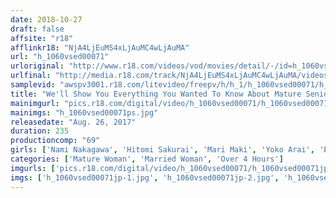 ```yaml
---
date: 2018-10-27
draft: false
affsite: "r18"
afflinkr18: "NjA4LjEuMS4xLjAuMC4wLjAuMA"
url: "h_1060vsed00071"
urloriginal: "http://www.r18.com/videos/vod/movies/detail/-/id=h_1060vsed00071"
urlfinal: "http://media.r18.com/track/NjA4LjEuMS4xLjAuMC4wLjAuMA/videos/vod/movies/detail/-/id=h_1060vsed00071"
samplevid: "awspv3001.r18.com/litevideo/freepv/h/h_1/h_1060vsed00071/h_1060vsed00071_dmb_w.mp4"
title: "We'll Show You Everything You Wanted To Know About Mature Seniors And Their Sex Lives But Were Afraid To Ask!"
mainimgurl: "pics.r18.com/digital/video/h_1060vsed00071/h_1060vsed00071ps.jpg"
mainimgs: "h_1060vsed00071ps.jpg"
releasedate: "Aug. 26, 2017"
duration: 235
productioncomp: "69"
girls: ['Nami Nakagawa', 'Hitomi Sakurai', 'Mari Maki', 'Yoko Arai', 'Emi Uji', 'Sayuri Tokugana', 'Kaede Hino', 'Kazuyo Otake', 'Kiyomi Mita']
categories: ['Mature Woman', 'Married Woman', 'Over 4 Hours']
imgurls: ['pics.r18.com/digital/video/h_1060vsed00071/h_1060vsed00071jp-1.jpg', 'pics.r18.com/digital/video/h_1060vsed00071/h_1060vsed00071jp-2.jpg', 'pics.r18.com/digital/video/h_1060vsed00071/h_1060vsed00071jp-3.jpg', 'pics.r18.com/digital/video/h_1060vsed00071/h_1060vsed00071jp-4.jpg', 'pics.r18.com/digital/video/h_1060vsed00071/h_1060vsed00071jp-5.jpg', 'pics.r18.com/digital/video/h_1060vsed00071/h_1060vsed00071jp-6.jpg', 'pics.r18.com/digital/video/h_1060vsed00071/h_1060vsed00071jp-7.jpg', 'pics.r18.com/digital/video/h_1060vsed00071/h_1060vsed00071jp-8.jpg', 'pics.r18.com/digital/video/h_1060vsed00071/h_1060vsed00071jp-9.jpg', 'pics.r18.com/digital/video/h_1060vsed00071/h_1060vsed00071jp-10.jpg', 'pics.r18.com/digital/video/h_1060vsed00071/h_1060vsed00071jp-11.jpg', 'pics.r18.com/digital/video/h_1060vsed00071/h_1060vsed00071jp-12.jpg', 'pics.r18.com/digital/video/h_1060vsed00071/h_1060vsed00071jp-13.jpg', 'pics.r18.com/digital/video/h_1060vsed00071/h_1060vsed00071jp-14.jpg', 'pics.r18.com/digital/video/h_1060vsed00071/h_1060vsed00071jp-15.jpg', 'pics.r18.com/digital/video/h_1060vsed00071/h_1060vsed00071jp-16.jpg', 'pics.r18.com/digital/video/h_1060vsed00071/h_1060vsed00071jp-17.jpg', 'pics.r18.com/digital/video/h_1060vsed00071/h_1060vsed00071jp-18.jpg', 'pics.r18.com/digital/video/h_1060vsed00071/h_1060vsed00071jp-19.jpg', 'pics.r18.com/digital/video/h_1060vsed00071/h_1060vsed00071jp-20.jpg']
imgs: ['h_1060vsed00071jp-1.jpg', 'h_1060vsed00071jp-2.jpg', 'h_1060vsed00071jp-3.jpg', 'h_1060vsed00071jp-4.jpg', 'h_1060vsed00071jp-5.jpg', 'h_1060vsed00071jp-6.jpg', 'h_1060vsed00071jp-7.jpg', 'h_1060vsed00071jp-8.jpg', 'h_1060vsed00071jp-9.jpg', 'h_1060vsed00071jp-10.jpg', 'h_1060vsed00071jp-11.jpg', 'h_1060vsed00071jp-12.jpg', 'h_1060vsed00071jp-13.jpg', 'h_1060vsed00071jp-14.jpg', 'h_1060vsed00071jp-15.jpg', 'h_1060vsed00071jp-16.jpg', 'h_1060vsed00071jp-17.jpg', 'h_1060vsed00071jp-18.jpg', 'h_1060vsed00071jp-19.jpg', 'h_1060vsed00071jp-20.jpg']
---
```


